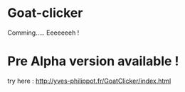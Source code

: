 Goat-clicker
============

Comming..... Eeeeeeeh !

Pre Alpha version available !
============

try here : http://yves-philippot.fr/GoatClicker/index.html
